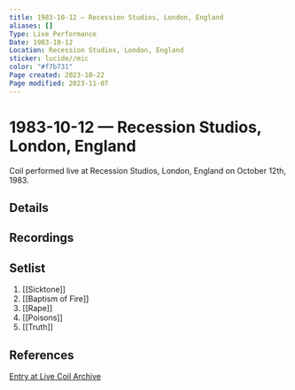 ```yaml
---
title: 1983-10-12 — Recession Studios, London, England
aliases: []
Type: Live Performance
Date: 1983-10-12
Location: Recession Studios, London, England
sticker: lucide//mic
color: "#f7b731"
Page created: 2023-10-22
Page modified: 2023-11-07
---
```


# 1983-10-12 — Recession Studios, London, England

Coil performed live at Recession Studios, London, England on October 12th, 1983.

## Details


## Recordings


## Setlist
1. [[Sicktone]]
2. [[Baptism of Fire]]
3. [[Rape]]
4. [[Poisons]]
5. [[Truth]]

## References

[Entry at Live Coil Archive](https://live-coil-archive.com/1983-2/1983-recession-studios/)
